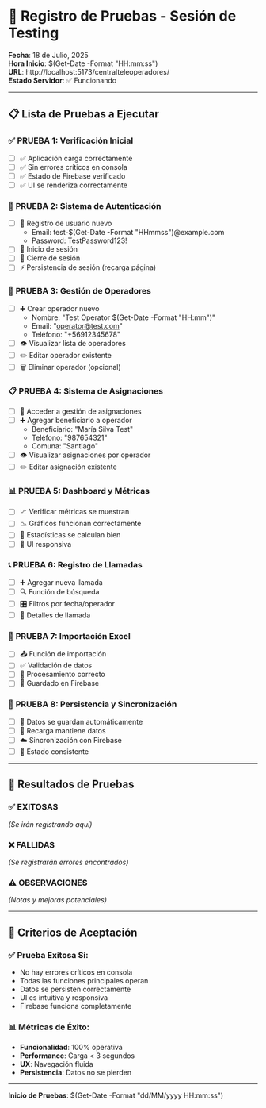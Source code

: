 # 🧪 Registro de Pruebas - Sesión de Testing

**Fecha**: 18 de Julio, 2025  
**Hora Inicio**: $(Get-Date -Format "HH:mm:ss")  
**URL**: http://localhost:5173/centralteleoperadores/  
**Estado Servidor**: ✅ Funcionando

---

## 📋 **Lista de Pruebas a Ejecutar**

### ✅ **PRUEBA 1: Verificación Inicial**
- [ ] ✅ Aplicación carga correctamente
- [ ] ✅ Sin errores críticos en consola
- [ ] ✅ Estado de Firebase verificado
- [ ] ✅ UI se renderiza correctamente

### 🔐 **PRUEBA 2: Sistema de Autenticación**
- [ ] 📝 Registro de usuario nuevo
  - Email: test-$(Get-Date -Format "HHmmss")@example.com
  - Password: TestPassword123!
- [ ] 🔑 Inicio de sesión
- [ ] 🚪 Cierre de sesión
- [ ] ⚡ Persistencia de sesión (recarga página)

### 👥 **PRUEBA 3: Gestión de Operadores**
- [ ] ➕ Crear operador nuevo
  - Nombre: "Test Operator $(Get-Date -Format "HH:mm")"
  - Email: "operator@test.com"
  - Teléfono: "+56912345678"
- [ ] 👁️ Visualizar lista de operadores
- [ ] ✏️ Editar operador existente
- [ ] 🗑️ Eliminar operador (opcional)

### 📋 **PRUEBA 4: Sistema de Asignaciones**
- [ ] 🔗 Acceder a gestión de asignaciones
- [ ] ➕ Agregar beneficiario a operador
  - Beneficiario: "María Silva Test"
  - Teléfono: "987654321"
  - Comuna: "Santiago"
- [ ] 👁️ Visualizar asignaciones por operador
- [ ] ✏️ Editar asignación existente

### 📊 **PRUEBA 5: Dashboard y Métricas**
- [ ] 📈 Verificar métricas se muestran
- [ ] 📉 Gráficos funcionan correctamente
- [ ] 🔢 Estadísticas se calculan bien
- [ ] 🎨 UI responsiva

### 📞 **PRUEBA 6: Registro de Llamadas**
- [ ] ➕ Agregar nueva llamada
- [ ] 🔍 Función de búsqueda
- [ ] 🎛️ Filtros por fecha/operador
- [ ] 📝 Detalles de llamada

### 📂 **PRUEBA 7: Importación Excel**
- [ ] 📤 Función de importación
- [ ] ✅ Validación de datos
- [ ] 🔄 Procesamiento correcto
- [ ] 💾 Guardado en Firebase

### 🔄 **PRUEBA 8: Persistencia y Sincronización**
- [ ] 💾 Datos se guardan automáticamente
- [ ] 🔄 Recarga mantiene datos
- [ ] ☁️ Sincronización con Firebase
- [ ] 🔁 Estado consistente

---

## 📝 **Resultados de Pruebas**

### ✅ **EXITOSAS**
*(Se irán registrando aquí)*

### ❌ **FALLIDAS**
*(Se registrarán errores encontrados)*

### ⚠️ **OBSERVACIONES**
*(Notas y mejoras potenciales)*

---

## 🎯 **Criterios de Aceptación**

### **✅ Prueba Exitosa Si:**
- No hay errores críticos en consola
- Todas las funciones principales operan
- Datos se persisten correctamente
- UI es intuitiva y responsiva
- Firebase funciona completamente

### **📊 Métricas de Éxito:**
- **Funcionalidad**: 100% operativa
- **Performance**: Carga < 3 segundos
- **UX**: Navegación fluida
- **Persistencia**: Datos no se pierden

---

**Inicio de Pruebas**: $(Get-Date -Format "dd/MM/yyyy HH:mm:ss")
